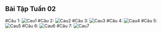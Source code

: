 ## Bài Tập Tuần 02
#Câu 1:
![Cau1](https://github.com/bthope/KTPM/assets/105543973/9f7e38fc-83a9-4da2-ac32-d6c95dc4c841)
#Câu 2:
![Cau2](https://github.com/bthope/KTPM/assets/105543973/8bc33d76-2a22-4c11-bd49-1cd2a4bc9810)
#Câu 3:
![Cau3](https://github.com/bthope/KTPM/assets/105543973/9cc1900c-38a5-4970-ae61-5613cbed49e8)
#Câu 4:
![Cau4](https://github.com/bthope/KTPM/assets/105543973/97d34d05-9ca1-45d2-bab9-a5c425dda21f)
#Câu 5:
![Cau5](https://github.com/bthope/KTPM/assets/105543973/bf86ae48-7d2f-4a18-938f-e753e3902f17)
#Câu 6:
![Cau6](https://github.com/bthope/KTPM/assets/105543973/a3ceda5e-ef54-468e-9f06-033465225006)
#Câu 7:
![Cau7](https://github.com/bthope/KTPM/assets/105543973/d070dd36-9c14-4b00-ac6e-d9824138a199)

